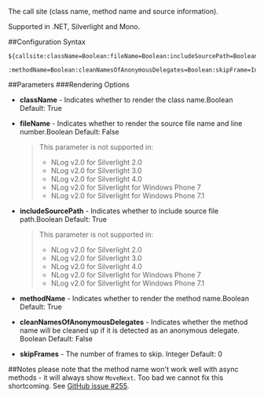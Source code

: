 The call site (class name, method name and source information). 

Supported in .NET, Silverlight and Mono.

##Configuration Syntax
```
${callsite:className=Boolean:fileName=Boolean:includeSourcePath=Boolean
          :methodName=Boolean:cleanNamesOfAnonymousDelegates=Boolean:skipFrame=Integer}
```

##Parameters
###Rendering Options
* **className** - Indicates whether to render the class name.Boolean Default: True
* **fileName** - Indicates whether to render the source file name and line number.Boolean Default: False

  > This parameter is not supported in:
  > * NLog v2.0 for Silverlight 2.0
  > * NLog v2.0 for Silverlight 3.0
  > * NLog v2.0 for Silverlight 4.0
  > * NLog v2.0 for Silverlight for Windows Phone 7
  > * NLog v2.0 for Silverlight for Windows Phone 7.1

* **includeSourcePath** - Indicates whether to include source file path.Boolean Default: True

  > This parameter is not supported in:
  > * NLog v2.0 for Silverlight 2.0
  > * NLog v2.0 for Silverlight 3.0
  > * NLog v2.0 for Silverlight 4.0
  > * NLog v2.0 for Silverlight for Windows Phone 7
  > * NLog v2.0 for Silverlight for Windows Phone 7.1

* **methodName** - Indicates whether to render the method name.Boolean Default: True
* **cleanNamesOfAnonymousDelegates** - Indicates whether the method name will be cleaned up if it is detected as an anonymous delegate. Boolean Default: False
* **skipFrames** - The number of frames to skip. Integer Default: 0

##Notes
please note that the method name won't work well with async methods - it will always show `MoveNext`. Too bad we cannot fix this shortcoming. See [GitHub issue #255](https://github.com/NLog/NLog/issues/255).